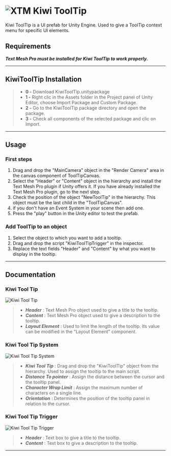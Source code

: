 # ![XTM](https://cdn.discordapp.com/attachments/877432819746488380/888326982499196938/Logo_01.png) Kiwi ToolTip

Kiwi ToolTip is a UI prefab for Unity Engine. Used to give a ToolTip context menu for specific UI elements.

## Requirements
***Text Mesh Pro must be installed for Kiwi ToolTip to work properly.***

---

## KiwiToolTip Installation
>- **0 -** Download KiwiToolTip.unitypackage
>- **1 -** Right clic in the Assets folder in the Project panel of Unity Editor, choose Import Package and Custom Package.
>-  **2 -** Go to the  KiwiToolTip package directory and open the package.
>-  **3 -** Check all components of the selected package and clic on Import.

---

## Usage

### First steps
1. Drag and drop the "MainCamera" object in the "Render Camera" area in the canvas component of ToolTipCanvas.
2. Select the "Header" or "Content" object in the hierarchy and install the Text Mesh Pro plugin if Unity offers it. If you have already installed the Text Mesh Pro plugin, go to the next step.
3. Check the position of the object "NewToolTip" in the hierarchy. This object must be the last child in the "ToolTipCanvas".
4. if you don't have an Event System in your scene then add one.
5. Press the "play" button in the Unity editor to test the prefab.

### Add ToolTip to an object
1. Select the object to which you want to add a tooltip.
2. Drag and drop the script "KiwiToolTipTrigger" in the inspector.
3. Replace the text fields "Header" and "Content" by what you want to display in the tooltip.

---

## Documentation

### Kiwi Tool Tip
![Kiwi Tool Tip](https://cdn.discordapp.com/attachments/877432819746488380/888324292163563560/unknown.png)
>- ***Header*** : Text Mesh Pro object used to give a title to the tooltip.
>- ***Content*** : Text Mesh Pro object used to give a description to the tooltip.
>- ***Layout Element*** : Used to limit the length of the tooltip. Its value can be modified in the "Layout Element" component.

### Kiwi Tool Tip System
![Kiwi Tool Tip System](https://cdn.discordapp.com/attachments/877432819746488380/888324921665683456/unknown.png)
>- ***Kiwi Tool Tip*** : Drag and drop the "KiwiToolTip" object from the hierarchy. Used to assign the tooltip to the main script.
>- ***Distance To pointer*** : Assign the distance between the cursor and the tooltip panel.
>- ***Character Wrap Limit*** : Assign the maximum number of characters on a single line.
>- ***Orientation*** : Determines the position of the tooltip panel in relation to the cursor.

### Kiwi Tool Tip Trigger
![Kiwi Tool Tip Trigger](https://cdn.discordapp.com/attachments/877432819746488380/888325159675633674/unknown.png)
>- ***Header*** : Text box to give a title to the tooltip.
>- ***Content*** : Text box to give a description to the tooltip.

---